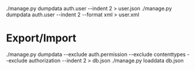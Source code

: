 ./manage.py dumpdata auth.user --indent 2 > user.json
./manage.py dumpdata auth.user --indent 2 --format xml > user.xml

# Export/Import
./manage.py dumpdata --exclude auth.permission --exclude contenttypes --exclude authorization --indent 2 > db.json
./manage.py loaddata db.json